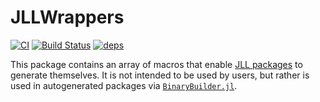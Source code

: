 # JLLWrappers

[![CI](https://github.com/JuliaPackaging/JLLWrappers.jl/workflows/CI/badge.svg)](https://github.com/JuliaPackaging/JLLWrappers.jl/actions?query=workflow%3ACI)
[![Build Status](https://cloud.drone.io/api/badges/JuliaPackaging/JLLWrappers.jl/status.svg)](https://cloud.drone.io/JuliaPackaging/JLLWrappers.jl)
[![deps](https://juliahub.com/docs/JLLWrappers/deps.svg)](https://juliahub.com/ui/Packages/JLLWrappers/7Zgw7?t=2)

This package contains an array of macros that enable [JLL packages](https://juliapackaging.github.io/BinaryBuilder.jl/stable/jll/) to generate themselves.  It is not intended to be used by users, but rather is used in autogenerated packages via [`BinaryBuilder.jl`](https://github.com/JuliaPackaging/BinaryBuilder.jl).
